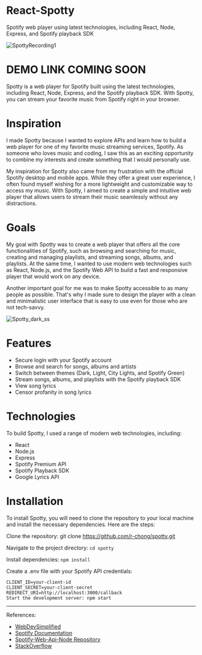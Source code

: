# React-Spotty
Spotify web player using latest technologies, including React, Node, Express, and Spotify playback SDK<br>

![SpottyRecording1](https://user-images.githubusercontent.com/75395781/229039715-e6db7031-9501-453c-993b-e2e68437a81b.gif)

# DEMO LINK COMING SOON

Spotty is a web player for Spotify built using the latest technologies, including React, Node, Express, and the Spotify playback SDK. With Spotty, you can stream your favorite music from Spotify right in your browser.

# Inspiration
I made Spotty because I wanted to explore APIs and learn how to build a web player for one of my favorite music streaming services, Spotify. As someone who loves music and coding, I saw this as an exciting opportunity to combine my interests and create something that I would personally use.

My inspiration for Spotty also came from my frustration with the official Spotify desktop and mobile apps. While they offer a great user experience, I often found myself wishing for a more lightweight and customizable way to access my music. With Spotty, I aimed to create a simple and intuitive web player that allows users to stream their music seamlessly without any distractions.

# Goals
My goal with Spotty was to create a web player that offers all the core functionalities of Spotify, such as browsing and searching for music, creating and managing playlists, and streaming songs, albums, and playlists. At the same time, I wanted to use modern web technologies such as React, Node.js, and the Spotify Web API to build a fast and responsive player that would work on any device.

Another important goal for me was to make Spotty accessible to as many people as possible. That's why I made sure to design the player with a clean and minimalistic user interface that is easy to use even for those who are not tech-savvy.


![Spotty_dark_ss](https://user-images.githubusercontent.com/75395781/229042437-5c028cd3-38fb-4725-b162-f74ed46ceab0.png)
# Features
- Secure login with your Spotify account
- Browse and search for songs, albums and artists
- Switch between themes (Dark, Light, City Lights, and Spotify Green)
- Stream songs, albums, and playlists with the Spotify playback SDK
- View song lyrics
- Censor profanity in song lyrics

# Technologies
To build Spotty, I used a range of modern web technologies, including:
- React
- Node.js
- Express
- Spotify Premium API
- Spotify Playback SDK
- Google Lyrics API

# Installation
To install Spotty, you will need to clone the repository to your local machine and install the necessary dependencies. Here are the steps:

Clone the repository: git clone https://github.com/r-chong/spotty.git

Navigate to the project directory: `cd spotty`

Install dependencies: `npm install`

Create a .env file with your Spotify API credentials:
```
CLIENT_ID=your-client-id
CLIENT_SECRET=your-client-secret
REDIRECT_URI=http://localhost:3000/callback
Start the development server: npm start
```
---
References:
- [WebDevSimplified](https://www.youtube.com/@WebDevSimplified)
- [Spotify Documentation](https://developer.spotify.com/documentation/)
- [Spotify-Web-Api-Node Repository](https://github.com/thelinmichael/spotify-web-api-node)
- [StackOverflow](https://stackoverflow.com/questions/53218678/spotify-api-bad-request-on-api-token-authorization-error-400)
